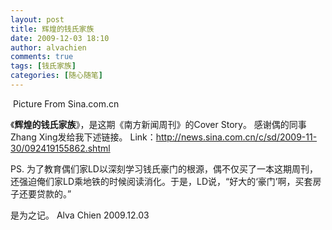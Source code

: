 ```yaml
---
layout: post
title: 辉煌的钱氏家族
date: 2009-12-03 18:10
author: alvachien
comments: true
tags: [钱氏家族]
categories: [随心随笔]
---
```

<img src="http://i1.sinaimg.cn/dy/c/sd/2009-11-30/U4167P1T1D19155862F21DT20091130094608.jpg" alt="" />
Picture From Sina.com.cn

《**辉煌的钱氏家族**》，是这期《南方新闻周刊》的Cover Story。
感谢偶的同事Zhang Xing发给我下述链接。
Link：<a href="http://news.sina.com.cn/c/sd/2009-11-30/092419155862.shtml">http://news.sina.com.cn/c/sd/2009-11-30/092419155862.shtml</a>
 
PS. 为了教育偶们家LD以深刻学习钱氏豪门的根源，偶不仅买了一本这期周刊，还强迫俺们家LD乘地铁的时候阅读消化。于是，LD说，“好大的‘豪门’啊，买套房子还要贷款的。”
 
是为之记。
Alva Chien
2009.12.03
